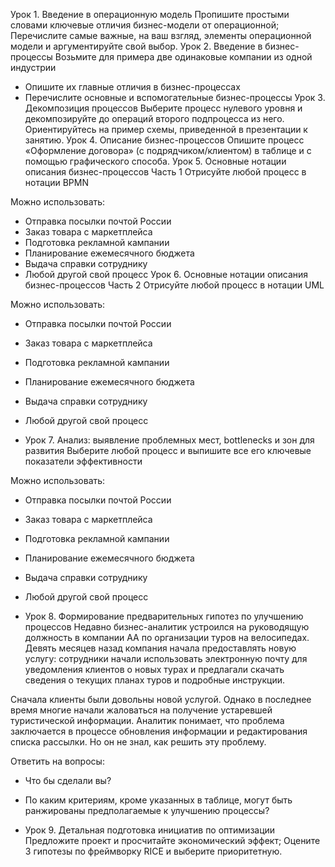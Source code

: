   Урок 1. Введение в операционную модель
Пропишите простыми словами ключевые отличия бизнес-модели от операционной;
Перечислите самые важные, на ваш взгляд, элементы операционной модели и аргументируйте свой выбор.
  Урок 2. Введение в бизнес-процессы
Возьмите для примера две одинаковые компании из одной индустрии
- Опишите их главные отличия в бизнес-процессах
- Перечислите основные и вспомогательные бизнес-процессы
   Урок 3. Декомпозиция процессов
Выберите процесс нулевого уровня и декомпозируйте до операций второго подпроцесса из него.
Ориентируйтесь на пример схемы, приведенной в презентации к занятию.
Урок 4. Описание бизнес-процессов
Опишите процесс «Оформление договора» (с подрядчиком/клиентом) в таблице и с помощью графического способа.
   Урок 5. Основные нотации описания бизнес-процессов Часть 1
Отрисуйте любой процесс в нотации BPMN

Можно использовать:
- Отправка посылки почтой России
- Заказ товара с маркетплейса
- Подготовка рекламной кампании
- Планирование ежемесячного бюджета
- Выдача справки сотруднику
- Любой другой свой процесс
Урок 6. Основные нотации описания бизнес-процессов Часть 2
Отрисуйте любой процесс в нотации UML

Можно использовать:
- Отправка посылки почтой России
- Заказ товара с маркетплейса
- Подготовка рекламной кампании
- Планирование ежемесячного бюджета
- Выдача справки сотруднику
- Любой другой свой процесс

- Урок 7. Анализ: выявление проблемных мест, bottlenecks и зон для развития
Выберите любой процесс и выпишите все его ключевые показатели эффективности

Можно использовать:
- Отправка посылки почтой России
- Заказ товара с маркетплейса
- Подготовка рекламной кампании
- Планирование ежемесячного бюджета
- Выдача справки сотруднику
- Любой другой свой процесс

- Урок 8. Формирование предварительных гипотез по улучшению процессов
Недавно бизнес-аналитик устроился на руководящую должность в компании AA по организации туров на велосипедах. Девять месяцев назад компания начала предоставлять новую услугу: сотрудники начали использовать электронную почту для уведомления клиентов о новых турах и предлагали скачать сведения о текущих планах туров и подробные инструкции.

Сначала клиенты были довольны новой услугой. Однако в последнее время многие начали жаловаться на получение устаревшей туристической информации. Аналитик понимает, что проблема заключается в процессе обновления информации и редактирования списка рассылки. Но он не знал, как решить эту проблему.

Ответить на вопросы:
- Что бы сделали вы?
- По каким критериям, кроме указанных в таблице, могут быть ранжированы предполагаемые к улучшению процессы?

- Урок 9. Детальная подготовка инициатив по оптимизации
Предложите проект и просчитайте экономический эффект;
Оцените 3 гипотезы по фреймворку RICE и выберите приоритетную.
